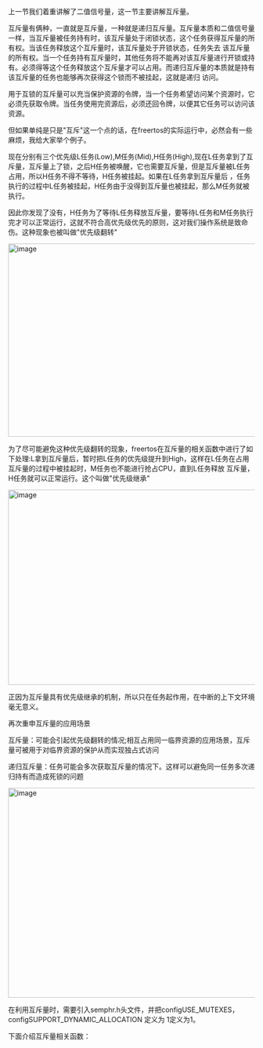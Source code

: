 上一节我们着重讲解了二值信号量，这一节主要讲解互斥量。

  互斥量有俩种，一直就是互斥量，一种就是递归互斥量。互斥量本质和二值信号量一样，当互斥量被任务持有时，该互斥量处于闭锁状态，这个任务获得互斥量的所有权。当该任务释放这个互斥量时，该互斥量处于开锁状态，任务失去
该互斥量的所有权。当一个任务持有互斥量时，其他任务将不能再对该互斥量进行开锁或持有。必须得等这个任务释放这个互斥量才可以占用。而递归互斥量的本质就是持有该互斥量的任务也能够再次获得这个锁而不被挂起，这就是递归
访问。

  用于互锁的互斥量可以充当保护资源的令牌，当一个任务希望访问某个资源时，它必须先获取令牌。当任务使用完资源后，必须还回令牌，以便其它任务可以访问该资源。

  但如果单纯是只是"互斥"这一个点的话，在freertos的实际运行中，必然会有一些麻烦，我给大家举个例子。

  现在分别有三个优先级L任务(Low),M任务(Mid),H任务(High),现在L任务拿到了互斥量，互斥量上了锁，之后H任务被唤醒，它也需要互斥量，但是互斥量被L任务占用，所以H任务不得不等待，H任务被挂起。如果在L任务拿到互斥量后
，任务执行的过程中L任务被挂起，H任务由于没得到互斥量也被挂起，那么M任务就被执行。

  因此你发现了没有，H任务为了等待L任务释放互斥量，要等待L任务和M任务执行完才可以正常运行，这就不符合高优先级优先的原则，这对我们操作系统是致命伤。这种现象也被叫做"优先级翻转"

  <img width="737" height="394" alt="image" src="https://github.com/user-attachments/assets/fb6764ee-15fe-468b-b97b-cb2225055fb3" />


  为了尽可能避免这种优先级翻转的现象，freertos在互斥量的相关函数中进行了如下处理:L拿到互斥量后，暂时把L任务的优先级提升到High，这样在L任务在占用互斥量的过程中被挂起时，M任务也不能进行抢占CPU，直到L任务释放
互斥量，H任务就可以正常运行。这个叫做"优先级继承"

<img width="753" height="398" alt="image" src="https://github.com/user-attachments/assets/d6b70e19-7cd6-479c-a6e1-529f8e2c9d17" />

正因为互斥量具有优先级继承的机制，所以只在任务起作用，在中断的上下文环境毫无意义。

再次重申互斥量的应用场景

互斥量：可能会引起优先级翻转的情况;相互占用同一临界资源的应用场景，互斥量可被用于对临界资源的保护从而实现独占式访问

递归互斥量：任务可能会多次获取互斥量的情况下。这样可以避免同一任务多次递归持有而造成死锁的问题

<img width="832" height="428" alt="image" src="https://github.com/user-attachments/assets/c0153824-ca4c-449a-8eb5-b422d3384019" />

在利用互斥量时，需要引入semphr.h头文件，并把configUSE_MUTEXES，configSUPPORT_DYNAMIC_ALLOCATION 定义为 1定义为1。

下面介绍互斥量相关函数：

